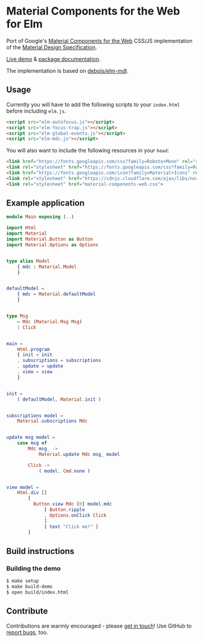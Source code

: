 # Material Components for the Web for Elm

Port of Google's
[Material Components for the Web](https://material.io/components/web/)
CSS/JS implementation of the
[Material Design Specification](https://www.google.com/design/spec/material-design/introduction.html).

[Live demo](https://aforemny.github.io/elm-mdc/) & [package documentation](http://package.elm-lang.org/packages/aforemny/elm-mdc/latest).

The implementation is based on [debois/elm-mdl](https://github.com/debois/elm-mdl).

## Usage

Currently you will have to add the following scripts to your `index.html`
before including `elm.js`.

```html
<script src="elm-autofocus.js"></script>
<script src="elm-focus-trap.js"></script>
<script src="elm-global-events.js"></script>
<script src="elm-mdc.js"></script>
```

You will also want to include the following resources in your `head`:

```html
<link href="https://fonts.googleapis.com/css?family=Roboto+Mono" rel="stylesheet">
<link rel="stylesheet" href="https://fonts.googleapis.com/css?family=Roboto:300,400,500">
<link href="https://fonts.googleapis.com/icon?family=Material+Icons" rel="stylesheet">
<link rel="stylesheet" href="https://cdnjs.cloudflare.com/ajax/libs/normalize/7.0.0/normalize.min.css">
<link rel="stylesheet" href="material-components-web.css">
```

## Example application

```elm
module Main exposing (..)

import Html
import Material
import Material.Button as Button
import Material.Options as Options


type alias Model
    { mdc : Material.Model
    }


defaultModel =
    { mdc = Material.defaultModel
    }


type Msg
    = Mdc (Material.Msg Msg)
    | Click


main =
    Html.program
    { init = init
    , subscriptions = subscriptions
    , update = update
    , view = view
    }


init =
    ( defaultModel, Material.init )


subscriptions model =
    Material.subscriptions Mdc


update msg model =
    case msg of
        Mdc msg_ ->
            Material.update Mdc msg_ model

        Click ->
            ( model, Cmd.none )


view model =
    Html.div []
        [
          Button.view Mdc [0] model.mdc
              [ Button.ripple
              , Options.onClick Click
              ]
              [ text "Click me!" ]
        ]
```

## Build instructions

### Building the demo
```sh
$ make setup
$ make build-demo
$ open build/index.html
```

## Contribute

Contributions are warmly encouraged - please
[get in touch](https://github.com/aforemny/elm-mdc/issues)! Use GitHub to
[report bugs](https://github.com/aforemny/elm-mdc/issues), too.
